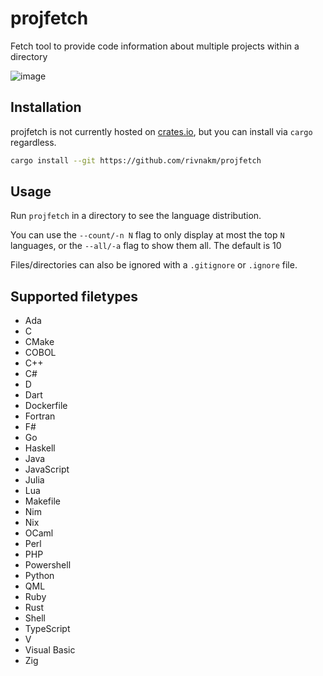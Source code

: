 # projfetch

Fetch tool to provide code information about multiple projects within a directory

![image](https://github.com/user-attachments/assets/839fd13e-e148-45b3-a428-0f65722e07bc)

## Installation

projfetch is not currently hosted on [crates.io](https://crates.io), but you can install via `cargo` regardless.

```sh
cargo install --git https://github.com/rivnakm/projfetch
```

## Usage

Run `projfetch` in a directory to see the language distribution.

You can use the `--count/-n N` flag to only display at most the top `N` languages, or the `--all/-a` flag to show them all. The default is 10

Files/directories can also be ignored with a `.gitignore` or `.ignore` file.

## Supported filetypes

- Ada
- C
- CMake
- COBOL
- C++
- C#
- D
- Dart
- Dockerfile
- Fortran
- F#
- Go
- Haskell
- Java
- JavaScript
- Julia
- Lua
- Makefile
- Nim
- Nix
- OCaml
- Perl
- PHP
- Powershell
- Python
- QML
- Ruby
- Rust
- Shell
- TypeScript
- V
- Visual Basic
- Zig
